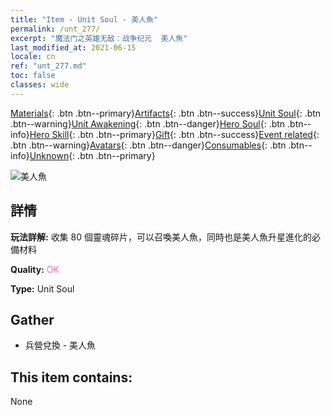 ```yaml
---
title: "Item - Unit Soul - 美人魚"
permalink: /unt_277/
excerpt: "魔法门之英雄无敌：战争纪元  美人魚"
last_modified_at: 2021-06-15
locale: cn
ref: "unt_277.md"
toc: false
classes: wide
---
```

 [Materials](/ItemsCN/){: .btn .btn--primary}[Artifacts](/ItemsCN/Artifacts/){: .btn .btn--success}[Unit Soul](/ItemsCN/UnitSoul/){: .btn .btn--warning}[Unit Awakening](/ItemsCN/UnitAwakening/){: .btn .btn--danger}[Hero Soul](/ItemsCN/HeroSoul/){: .btn .btn--info}[Hero Skill](/ItemsCN/HeroSkill/){: .btn .btn--primary}[Gift](/ItemsCN/Gift/){: .btn .btn--success}[Event related](/ItemsCN/Events/){: .btn .btn--warning}[Avatars](/ItemsCN/Avatars/){: .btn .btn--danger}[Consumables](/ItemsCN/Consumables/){: .btn .btn--info}[Unknown](/ItemsCN/Unknown/){: .btn .btn--primary}

 ![美人魚](/images/u/ti_meirenyu.jpg)

## 詳情
 **玩法詳解:** 收集 80 個靈魂碎片，可以召喚美人魚，同時也是美人魚升星進化的必備材料

 **Quality:** <span style="color: #DA70D6">OK</span>

 **Type:** Unit Soul

## Gather

*    兵營兌換 - 美人魚 

## This item contains:

  None

